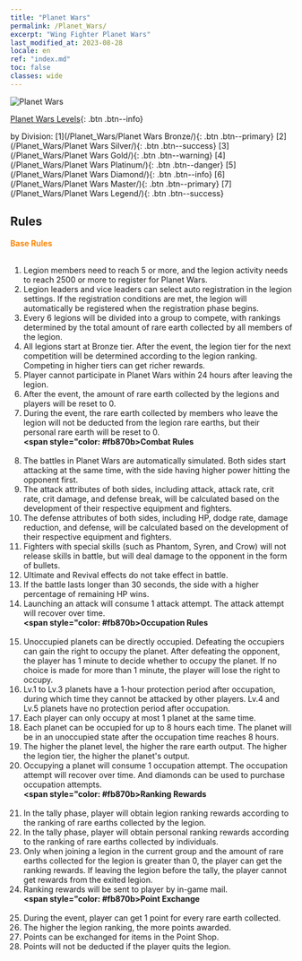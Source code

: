 ```yaml
---
title: "Planet Wars"
permalink: /Planet_Wars/
excerpt: "Wing Fighter Planet Wars"
last_modified_at: 2023-08-28
locale: en
ref: "index.md"
toc: false
classes: wide
---
```



  ![Planet Wars](/images/bh_img6.png)

  [Planet Wars Levels](/Planet_Wars/#collection-center-levels){: .btn .btn--info}


  by Division:   [1](/Planet_Wars/Planet Wars Bronze/){: .btn .btn--primary}   [2](/Planet_Wars/Planet Wars Silver/){: .btn .btn--success}   [3](/Planet_Wars/Planet Wars Gold/){: .btn .btn--warning}   [4](/Planet_Wars/Planet Wars Platinum/){: .btn .btn--danger}   [5](/Planet_Wars/Planet Wars Diamond/){: .btn .btn--info}   [6](/Planet_Wars/Planet Wars Master/){: .btn .btn--primary}   [7](/Planet_Wars/Planet Wars Legend/){: .btn .btn--success} 

## Rules

  <b><span style="color: #fb870b">Base Rules</span><br/><span style="color: #000000;"></b><br/>
  1. Legion members need to reach 5 or more, and the legion activity needs to reach 2500 or more to register for Planet Wars.<br/>
  2. Legion leaders and vice leaders can select auto registration in the legion settings. If the registration conditions are met, the legion will automatically be registered when the registration phase begins.<br/>
  3. Every 6 legions will be divided into a group to compete, with rankings determined by the total amount of rare earth collected by all members of the legion.<br/>
  4. All legions start at Bronze tier. After the event, the legion tier for the next competition will be determined according to the legion ranking. Competing in higher tiers can get richer rewards.<br/>
  5. Player cannot participate in Planet Wars within 24 hours after leaving the legion.<br/>
  6. After the event, the amount of rare earth collected by the legions and players will be reset to 0.<br/>
  7. During the event, the rare earth collected by members who leave the legion will not be deducted from the legion rare earths, but their personal rare earth will be reset to 0.<br/>
  <b><span style="color: #fb870b>Combat Rules</span><br/><span style="color: #000000;"></b><br/>
  1. The battles in Planet Wars are automatically simulated. Both sides start attacking at the same time, with the side having higher power hitting the opponent first.<br/>
  2. The attack attributes of both sides, including attack, attack rate, crit rate, crit damage, and defense break, will be calculated based on the development of their respective equipment and fighters. <br/>
  3. The defense attributes of both sides, including HP, dodge rate, damage reduction, and defense, will be calculated based on the development of their respective equipment and fighters.<br/>
  4. Fighters with special skills (such as Phantom, Syren, and Crow) will not release skills in battle, but will deal damage to the opponent in the form of bullets.<br/>
  5. Ultimate and Revival effects do not take effect in battle.<br/>
  6. If the battle lasts longer than 30 seconds, the side with a higher percentage of remaining HP wins.<br/>
  7. Launching an attack will consume 1 attack attempt. The attack attempt will recover over time.<br/>
  <b><span style="color: #fb870b>Occupation Rules</span><br/><span style="color: #000000;"></b><br/>
  1. Unoccupied planets can be directly occupied. Defeating the occupiers can gain the right to occupy the planet. After defeating the opponent, the player has 1 minute to decide whether to occupy the planet. If no choice is made for more than 1 minute, the player will lose the right to occupy.<br/>
  2. Lv.1 to Lv.3 planets have a 1-hour protection period after occupation, during which time they cannot be attacked by other players. Lv.4 and Lv.5 planets have no protection period after occupation.<br/>
  3. Each player can only occupy at most 1 planet at the same time.<br/>
  4. Each planet can be occupied for up to 8 hours each time. The planet will be in an unoccupied state after the occupation time reaches 8 hours.<br/>
  5. The higher the planet level, the higher the rare earth output. The higher the legion tier, the higher the planet's output.<br/>
  6. Occupying a planet will consume 1 occupation attempt. The occupation attempt will recover over time. And diamonds can be used to purchase occupation attempts.<br/>
  <b><span style="color: #fb870b>Ranking Rewards</span><br/><span style="color: #000000;"></b><br/>
  1. In the tally phase, player will obtain legion ranking rewards according to the ranking of rare earths collected by the legion.<br/>
  2. In the tally phase, player will obtain personal ranking rewards according to the ranking of rare earths collected by individuals.<br/>
  3. Only when joining a legion in the current group and the amount of rare earths collected for the legion is greater than 0, the player can get the ranking rewards. If leaving the legion before the tally, the player cannot get rewards from the exited legion.<br/>
  4. Ranking rewards will be sent to player by in-game mail.<br/>
  <b><span style="color: #fb870b>Point Exchange</span><br/><span style="color: #000000;"></b><br/>
  1. During the event, player can get 1 point for every rare earth collected.<br/>
  2. The higher the legion ranking, the more points awarded.<br/>
  3. Points can be exchanged for items in the Point Shop.<br/>
  4. Points will not be deducted if the player quits the legion.</span>


